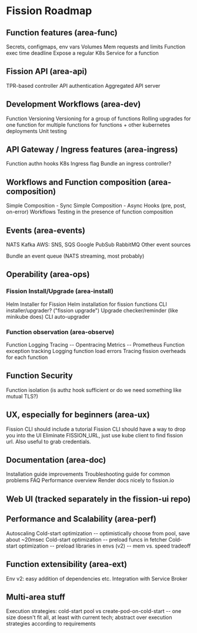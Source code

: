 # Fission Roadmap

## Function features (area-func)

Secrets, configmaps, env vars
Volumes
Mem requests and limits
Function exec time deadline
Expose a regular K8s Service for a function

## Fission API (area-api)

TPR-based controller
API authentication
Aggregated API server

## Development Workflows (area-dev)

Function Versioning
Versioning for a group of functions
Rolling upgrades
  for one function
  for multiple functions
  for functions + other kubernetes deployments
Unit testing

## API Gateway / Ingress features (area-ingress)

Function authn hooks
K8s Ingress flag
Bundle an ingress controller?

## Workflows and Function composition (area-composition)

Simple Composition - Sync
Simple Composition - Async
Hooks (pre, post, on-error)
Workflows
Testing in the presence of function composition

## Events (area-events)

NATS
Kafka
AWS: SNS, SQS
Google PubSub
RabbitMQ
Other event sources

Bundle an event queue (NATS streaming, most probably)


## Operability (area-ops)

### Fission Install/Upgrade (area-install)

Helm Installer for Fission
Helm installation for fission functions
CLI installer/upgrader? ("fission upgrade")
Upgrade checker/reminder (like minikube does)
CLI auto-upgrader

### Function observation (area-observe)

Function Logging
Tracing -- Opentracing
Metrics -- Prometheus
Function exception tracking
Logging function load errors
Tracing fission overheads for each function

## Function Security

Function isolation (is authz hook sufficient or do we need something like mutual TLS?)

## UX, especially for beginners (area-ux)

Fission CLI should include a tutorial
Fission CLI should have a way to drop you into the UI
Eliminate FISSION_URL, just use kube client to find fission url.  Also useful to grab credentials.

## Documentation (area-doc)

Installation guide improvements
Troubleshooting guide for common problems
FAQ
Performance overview
Render docs nicely to fission.io

## Web UI (tracked separately in the fission-ui repo)

## Performance and Scalability (area-perf)

Autoscaling
Cold-start optimization -- optimistically choose from pool, save about ~20msec
Cold-start optimization -- preload funcs in fetcher
Cold-start optimization -- preload libraries in envs (v2) -- mem vs. speed tradeoff

## Function extensibility (area-ext)

Env v2: easy addition of dependencies etc.
Integration with Service Broker

## Multi-area stuff

Execution strategies: cold-start pool vs create-pod-on-cold-start
 -- one size doesn't fit all, at least with current tech; abstract over execution strategies according to requirements
